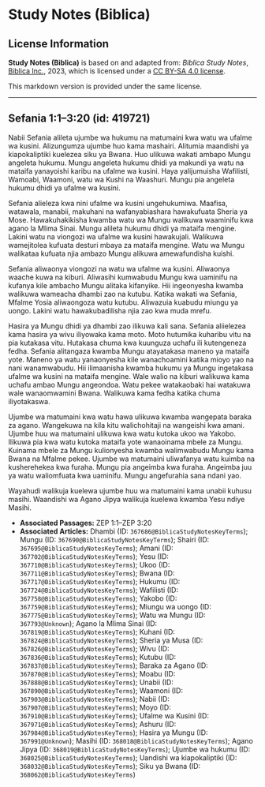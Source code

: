 # Study Notes (Biblica)

## License Information

**Study Notes (Biblica)** is based on and adapted from: _Biblica Study Notes_, [Biblica Inc.](https://www.biblica.com/), 2023, which is licensed under a [CC BY-SA 4.0 license](https://creativecommons.org/licenses/by-sa/4.0/legalcode.en).

This markdown version is provided under the same license.



--------------------------------

## Sefania 1:1–3:20 (id: 419721)

Nabii Sefania alileta ujumbe wa hukumu na matumaini kwa watu wa ufalme wa kusini. Alizungumza ujumbe huo kama mashairi. Alitumia maandishi ya kiapokaliptiki kuelezea siku ya Bwana. Huo ulikuwa wakati ambapo Mungu angeleta hukumu. Mungu angeleta hukumu dhidi ya makundi ya watu na mataifa yanayoishi karibu na ufalme wa kusini. Haya yalijumuisha Wafilisti, Wamoabi, Waamoni, watu wa Kushi na Waashuri. Mungu pia angeleta hukumu dhidi ya ufalme wa kusini.

Sefania alieleza kwa nini ufalme wa kusini ungehukumiwa. Maafisa, watawala, manabii, makuhani na wafanyabiashara hawakufuata Sheria ya Mose. Hawakuhakikisha kwamba watu wa Mungu walikuwa waaminifu kwa agano la Mlima Sinai. Mungu alileta hukumu dhidi ya mataifa mengine. Lakini watu na viongozi wa ufalme wa kusini hawakujali. Walikuwa wamejitolea kufuata desturi mbaya za mataifa mengine. Watu wa Mungu walikataa kufuata njia ambazo Mungu alikuwa amewafundisha kuishi.

Sefania aliwaonya viongozi na watu wa ufalme wa kusini. Aliwaonya waache kuwa na kiburi. Aliwasihi kumwabudu Mungu kwa uaminifu na kufanya kile ambacho Mungu alitaka kifanyike. Hii ingeonyesha kwamba walikuwa wameacha dhambi zao na kutubu. Katika wakati wa Sefania, Mfalme Yosia aliwaongoza watu kutubu. Aliwazuia kuabudu miungu ya uongo. Lakini watu hawakubadilisha njia zao kwa muda mrefu.

Hasira ya Mungu dhidi ya dhambi zao ilikuwa kali sana. Sefania aliielezea kama hasira ya wivu iliyowaka kama moto. Moto hutumika kuharibu vitu na pia kutakasa vitu. Hutakasa chuma kwa kuunguza uchafu ili kutengeneza fedha. Sefania alitangaza kwamba Mungu atayatakasa maneno ya mataifa yote. Maneno ya watu yanaonyesha kile wanachoamini katika mioyo yao na nani wanamwabudu. Hii ilimaanisha kwamba hukumu ya Mungu ingetakasa ufalme wa kusini na mataifa mengine. Wale walio na kiburi walikuwa kama uchafu ambao Mungu angeondoa. Watu pekee watakaobaki hai watakuwa wale wanaomwamini Bwana. Walikuwa kama fedha katika chuma iliyotakaswa.

Ujumbe wa matumaini kwa watu hawa ulikuwa kwamba wangepata baraka za agano. Wangekuwa na kila kitu walichohitaji na wangeishi kwa amani. Ujumbe huu wa matumaini ulikuwa kwa watu kutoka ukoo wa Yakobo. Ilikuwa pia kwa watu kutoka mataifa yote wanaoinama mbele za Mungu. Kuinama mbele za Mungu kulionyesha kwamba walimwabudu Mungu kama Bwana na Mfalme pekee. Ujumbe wa matumaini uliwafanya watu kuimba na kusherehekea kwa furaha. Mungu pia angeimba kwa furaha. Angeimba juu ya watu waliomfuata kwa uaminifu. Mungu angefurahia sana ndani yao.

Wayahudi walikuja kuelewa ujumbe huu wa matumaini kama unabii kuhusu masihi. Waandishi wa Agano Jipya walikuja kuelewa kwamba Yesu ndiye Masihi.

* **Associated Passages:** ZEP 1:1–ZEP 3:20
* **Associated Articles:** Dhambi (ID: `367686@BiblicaStudyNotesKeyTerms`); Mungu (ID: `367690@BiblicaStudyNotesKeyTerms`); Shairi (ID: `367695@BiblicaStudyNotesKeyTerms`); Amani (ID: `367702@BiblicaStudyNotesKeyTerms`); Yesu (ID: `367710@BiblicaStudyNotesKeyTerms`); Ukoo (ID: `367711@BiblicaStudyNotesKeyTerms`); Bwana (ID: `367717@BiblicaStudyNotesKeyTerms`); Hukumu (ID: `367724@BiblicaStudyNotesKeyTerms`); Wafilisti (ID: `367758@BiblicaStudyNotesKeyTerms`); Yakobo (ID: `367759@BiblicaStudyNotesKeyTerms`); Miungu wa uongo (ID: `367775@BiblicaStudyNotesKeyTerms`); Watu wa Mungu (ID: `367793@Unknown`); Agano la Mlima Sinai (ID: `367819@BiblicaStudyNotesKeyTerms`); Kuhani (ID: `367824@BiblicaStudyNotesKeyTerms`); Sheria ya Musa (ID: `367826@BiblicaStudyNotesKeyTerms`); Wivu (ID: `367836@BiblicaStudyNotesKeyTerms`); Kutubu (ID: `367837@BiblicaStudyNotesKeyTerms`); Baraka za Agano (ID: `367870@BiblicaStudyNotesKeyTerms`); Moabu (ID: `367888@BiblicaStudyNotesKeyTerms`); Unabii (ID: `367890@BiblicaStudyNotesKeyTerms`); Waamoni (ID: `367903@BiblicaStudyNotesKeyTerms`); Nabii (ID: `367907@BiblicaStudyNotesKeyTerms`); Moyo (ID: `367910@BiblicaStudyNotesKeyTerms`); Ufalme wa Kusini (ID: `367971@BiblicaStudyNotesKeyTerms`); Ashuru (ID: `367984@BiblicaStudyNotesKeyTerms`); Hasira ya Mungu (ID: `367991@Unknown`); Masihi (ID: `368018@BiblicaStudyNotesKeyTerms`); Agano Jipya (ID: `368019@BiblicaStudyNotesKeyTerms`); Ujumbe wa hukumu (ID: `368025@BiblicaStudyNotesKeyTerms`); Uandishi wa kiapokaliptiki (ID: `368032@BiblicaStudyNotesKeyTerms`); Siku ya Bwana (ID: `368062@BiblicaStudyNotesKeyTerms`)

